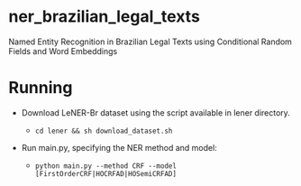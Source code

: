 # ner_brazilian_legal_texts
Named Entity Recognition in Brazilian Legal Texts using Conditional Random Fields and Word Embeddings

# Running

* Download LeNER-Br dataset using the script available in lener directory.

  * ```cd lener && sh download_dataset.sh ```
  
* Run main.py, specifying the NER method and model:

  * ```python main.py --method CRF --model [FirstOrderCRF|HOCRFAD|HOSemiCRFAD]```
